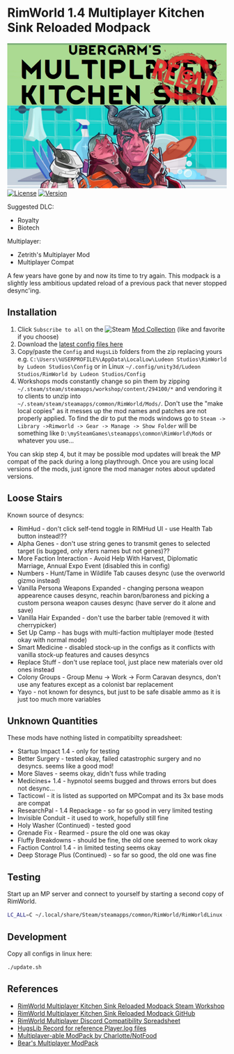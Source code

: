 RimWorld 1.4 Multiplayer Kitchen Sink Reloaded Modpack
===
![Rimworld 1.4 Multiplayer Kitchen Sink Reloaded Modpack Logo](mp-kitchen-sink-reloaded-logo-wide.png)
[![License](https://i.creativecommons.org/l/by-nc/3.0/88x31.png)](https://creativecommons.org/licenses/by-nc/3.0/)
[![Version](https://img.shields.io/badge/Rimworld-1.4-green.svg)](http://rimworldgame.com/)

Suggested DLC:
* Royalty
* Biotech

Multiplayer:
* Zetrith's Multiplayer Mod
* Multiplayer Compat

A few years have gone by and now its time to try again. This modpack is
a slightly less ambitious updated reload of a previous pack that never
stopped desync'ing.

## Installation

1. Click `Subscribe to all` on the ![Steam](https://i.imgur.com/XEAiSka.png) [Mod Collection](https://steamcommunity.com/sharedfiles/filedetails/?id=3174706609) (like and favorite if you choose)
2. Download the [latest config files here](https://github.com/ubergarm/rimworld-mp-kitchen-sink-reloaded/archive/master.zip)
3. Copy/paste the `Config` and `HugsLib` folders from the zip replacing yours e.g. `C:\Users\%USERPROFILE%\AppData\LocalLow\Ludeon Studios\RimWorld by Ludeon Studios\Config` or in Linux `~/.config/unity3d/Ludeon Studios/RimWorld by Ludeon Studios/Config`
4. Workshops mods constantly change so pin them by zipping `~/.steam/steam/steamapps/workshop/content/294100/*` and vendoring it to clients to unzip into `~/.steam/steam/steamapps/common/RimWorld/Mods/`. Don't use the "make local copies" as it messes up the mod names and patches are not properly applied.
   To find the dir to put the mods windows go to `Steam -> Library ->Rimworld -> Gear -> Manage -> Show Folder` will be something like `D:\mySteamGames\steamapps\common\RimWorld\Mods` or whatever you use...

You can skip step 4, but it may be possible mod updates will break the MP compat of the pack during a long playthrough.
Once you are using local versions of the mods, just ignore the mod manager notes about updated versions.

## Loose Stairs
Known source of desyncs:

* RimHud - don't click self-tend toggle in RIMHud UI - use Health Tab button instead!??
* Alpha Genes - don't use string genes to transmit genes to selected target (is bugged, only xfers names but not genes)??
* More Faction Interaction - Avoid Help With Harvest, Diplomatic Marriage, Annual Expo Event (disabled this in config)
* Numbers - Hunt/Tame in Wildlife Tab causes desync (use the overworld gizmo instead)
* Vanilla Persona Weapons Expanded - changing persona weapon appearence causes desync, reachin baron/baroness and picking a custom persona weapon causes desync (have server do it alone and save)
* Vanilla Hair Expanded - don't use the barber table (removed it with cherrypicker)
* Set Up Camp - has bugs with multi-faction multiplayer mode (tested okay with normal mode)
* Smart Medicine - disabled stock-up in the configs as it conflicts with vanilla stock-up features and causes desyncs
* Replace Stuff - don't use replace tool, just place new materials over old ones instead
* Colony Groups - Group Menu -> Work -> Form Caravan desyncs, don't use any features except as a colonist bar replacement
* Yayo - not known for desyncs, but just to be safe disable ammo as it is just too much more variables

## Unknown Quantities
These mods have nothing listed in compatibilty spreadsheet:

* Startup Impact 1.4 - only for testing
* Better Surgery - tested okay, failed catastrophic surgery and no desyncs. seems like a good mod!
* More Slaves - seems okay, didn't fuss while trading
* Medicines+ 1.4 - hypnotol seems bugged and throws errors but does not desync...
* Tacticowl - it is listed as supported on MPCompat and its 3x base mods are compat
* ResearchPal - 1.4 Repackage - so far so good in very limited testing
* Invisible Conduit - it used to work, hopefully still fine
* Holy Washer (Continued) - tested good
* Grenade Fix - Rearmed - psure the old one was okay
* Fluffy Breakdowns - should be fine, the old one seemed to work okay
* Faction Control 1.4 - in limited testing seems okay
* Deep Storage Plus (Continued) - so far so good, the old one was fine

## Testing
Start up an MP server and connect to yourself by starting a second copy
of RimWorld.
```bash
LC_ALL=C ~/.local/share/Steam/steamapps/common/RimWorld/RimWorldLinux -logfile /tmp/rimworld_test_client_log
```

## Development
Copy all configs in linux here:
```bash
./update.sh
```

## References
* [RimWorld Multiplayer Kitchen Sink Reloaded Modpack Steam Workshop](https://steamcommunity.com/sharedfiles/filedetails/?id=3174706609)
* [RimWorld Multiplayer Kitchen Sink Reloaded Modpack GitHub](https://github.com/ubergarm/rimworld-mp-kitchen-sink-reloaded)
* [RimWorld Multiplayer Discord Compatibility Spreadsheet](https://docs.google.com/spreadsheets/d/1jaDxV8F7bcz4E9zeIRmZGKuaX7d0kvWWq28aKckISaY/edit#gid=1144921800)
* [HugsLib Record for reference Player.log files](https://gist.github.com/HugsLibRecordKeeper)
* [Multiplayer-able ModPack by Charlotte/NotFood](https://steamcommunity.com/sharedfiles/filedetails/?id=1618452047)
* [Bear's Multiplayer ModPack](https://steamcommunity.com/sharedfiles/filedetails/?id=2930590984)

